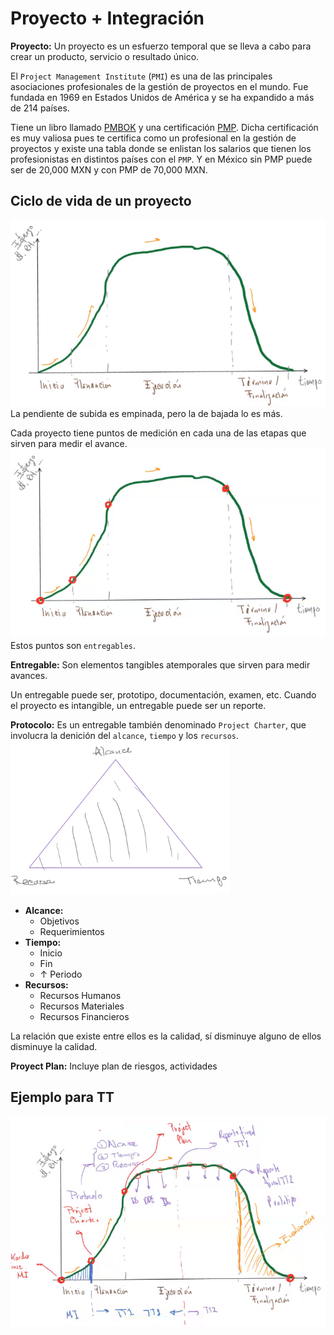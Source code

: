 # Proyecto + Integración
**Proyecto:** Un proyecto es un esfuerzo temporal que se lleva a cabo para crear un producto, servicio o resultado único.

El `Project Management Institute` (`PMI`) es una de las principales asociaciones profesionales de la gestión de proyectos en el mundo. Fue fundada en 1969 en Estados Unidos de América y se ha expandido a más de 214 países. 

Tiene un libro llamado [PMBOK](http://amzn.to/2u0QoLW) y una certificación [PMP](http://www.pmoinformatica.com/2020/06/la-certificacion-pmp-internacional-2020.html). Dicha certificación es muy valiosa pues te certifica como un profesional en la gestión de proyectos y existe una tabla donde se enlistan los salarios que tienen los profesionistas en distintos países con el `PMP`. Y en México sin PMP puede ser de 20,000 MXN y con PMP de 70,000 MXN.

## Ciclo de vida de un proyecto
![0e572f57498cafaa7c3e70e6d137914f.png](../../img/b2df06e686df4f28ad70a58307c1bc74.png)
La pendiente de subida es empinada, pero la de bajada lo es más.

Cada proyecto tiene puntos de medición en cada una de las etapas que sirven para medir el avance.
![8cb31adb8c70e13e0caff3933a2d872a.png](../../img/19c0689cf8ef49259e6219bda92aeb77.png)
Estos puntos son `entregables`.

**Entregable:** Son elementos tangibles atemporales que sirven para medir avances.

Un entregable puede ser, prototipo, documentación, examen, etc.
Cuando el proyecto es intangible, un entregable puede ser un reporte.

**Protocolo:** Es un entregable también denominado `Project Charter`, que involucra la denición del `alcance`, `tiempo` y los `recursos`.
![e57da13543f9714ba4186a1a5e3da0b5.png](../../img/823edcd85f0f425db3e7a07a8c197d56.png)
* **Alcance:**
	* Objetivos
	* Requerimientos
* **Tiempo:**
	* Inicio
	* Fin
	* $\uparrow$ Periodo
* **Recursos:**
	* Recursos Humanos
	* Recursos Materiales
	* Recursos Financieros

La relación que existe entre ellos es la calidad, sí disminuye alguno de ellos disminuye la calidad.

**Proyect Plan:** Incluye plan de riesgos, actividades

## Ejemplo para TT
![b15058884ee93efd924a69be7b2ff440.png](../../img/20f4c18bfc4241fba4ab4a57755bffa1.png)